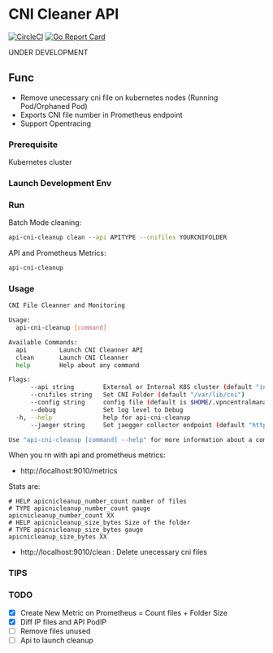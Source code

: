 # CNI Cleaner API


[![CircleCI](https://circleci.com/gh/jsenon/api-cni-cleanup.svg?style=svg)](https://circleci.com/gh/jsenon/api-cni-cleanup)
[![Go Report Card](https://goreportcard.com/badge/github.com/jsenon/api-cni-cleanup)](https://goreportcard.com/report/github.com/jsenon/api-cni-cleanup)

UNDER DEVELOPMENT

## Func

- Remove unecessary cni file on kubernetes nodes (Running Pod/Orphaned Pod)
- Exports CNI file number in Prometheus endpoint
- Support Opentracing


### Prerequisite

Kubernetes cluster

### Launch Development Env

### Run

Batch Mode cleaning:

```sh
api-cni-cleanup clean --api APITYPE --cnifiles YOURCNIFOLDER
```

API and Prometheus Metrics:

```sh
api-cni-cleanup 
```

### Usage

```sh
CNI File Cleanner and Monitoring

Usage:
  api-cni-cleanup [command]

Available Commands:
  api         Launch CNI Cleanner API
  clean       Launch CNI Cleanner
  help        Help about any command

Flags:
      --api string        External or Internal K8S cluster (default "internal")
      --cnifiles string   Set CNI Folder (default "/var/lib/cni")
      --config string     config file (default is $HOME/.vpncentralmanager.yaml)
      --debug             Set log level to Debug
  -h, --help              help for api-cni-cleanup
      --jaeger string     Set jaegger collector endpoint (default "http://localhost:14268")

Use "api-cni-cleanup [command] --help" for more information about a command.
```


When you rn with api and prometheus metrics:

- http://localhost:9010/metrics

Stats are:

```
# HELP apicnicleanup_number_count number of files
# TYPE apicnicleanup_number_count gauge
apicnicleanup_number_count XX
# HELP apicnicleanup_size_bytes Size of the folder
# TYPE apicnicleanup_size_bytes gauge
apicnicleanup_size_bytes XX
```

- http://localhost:9010/clean : Delete unecessary cni files

### TIPS

### TODO

- [x] Create New Metric on Prometheus = Count files + Folder Size
- [x] Diff IP files and API PodIP
- [ ] Remove files unused
- [ ] Api to launch cleanup
